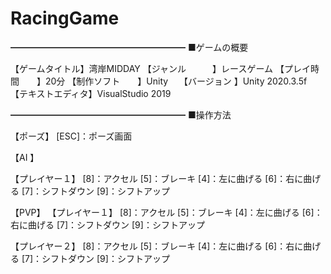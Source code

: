 # RacingGame


━━━━━━━━━━━━━━━━━━━━
■ゲームの概要


【ゲームタイトル】湾岸MIDDAY
【ジャンル　　　】レースゲーム
【プレイ時間　　】20分
【制作ソフト　　】Unity　
【バージョン    】Unity 2020.3.5f
【テキストエディタ】VisualStudio 2019


━━━━━━━━━━━━━━━━━━━━
■操作方法

【ポーズ】
[ESC]：ポーズ画面

【AI 】

【プレイヤー１】
[8]：アクセル
[5]：ブレーキ
[4]：左に曲げる
[6]：右に曲げる
[7]：シフトダウン
[9]：シフトアップ

【PVP】
【プレイヤー１】
[8]：アクセル
[5]：ブレーキ
[4]：左に曲げる
[6]：右に曲げる
[7]：シフトダウン
[9]：シフトアップ

【プレイヤー２】
[8]：アクセル
[5]：ブレーキ
[4]：左に曲げる
[6]：右に曲げる
[7]：シフトダウン
[9]：シフトアップ


